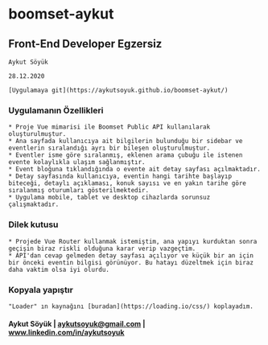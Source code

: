 # boomset-aykut

## Front-End Developer Egzersiz
```
Aykut Söyük

28.12.2020

[Uygulamaya git](https://aykutsoyuk.github.io/boomset-aykut/)
```

### Uygulamanın Özellikleri
```
* Proje Vue mimarisi ile Boomset Public API kullanılarak oluşturulmuştur.
* Ana sayfada kullanıcıya ait bilgilerin bulunduğu bir sidebar ve eventlerin sıralandığı ayrı bir bileşen oluşturulmuştur. 
* Eventler isme göre sıralanmış, eklenen arama çubuğu ile istenen evente kolaylıkla ulaşım sağlanmıştır.
* Event bloğuna tıklandığında o evente ait detay sayfası açılmaktadır.
* Detay sayfasında kullanıcıya, eventin hangi tarihte başlayıp biteceği, detaylı açıklaması, konuk sayısı ve en yakın tarihe göre sıralanmış oturumları gösterilmektedir.
* Uygulama mobile, tablet ve desktop cihazlarda sorunsuz çalışmaktadır.
```

### Dilek kutusu
```
* Projede Vue Router kullanmak istemiştim, ana yapıyı kurduktan sonra geçişin biraz riskli olduğuna karar verip vazgeçtim.
* API'dan cevap gelmeden detay sayfası açılıyor ve küçük bir an için bir önceki eventin bilgisi görünüyor. Bu hatayı düzeltmek için biraz daha vaktim olsa iyi olurdu.
```

### Kopyala yapıştır
```
"Loader" ın kaynağını [buradan](https://loading.io/css/) koplayadım. 
```

#### Aykut Söyük | aykutsoyuk@gmail.com | www.linkedin.com/in/aykutsoyuk

